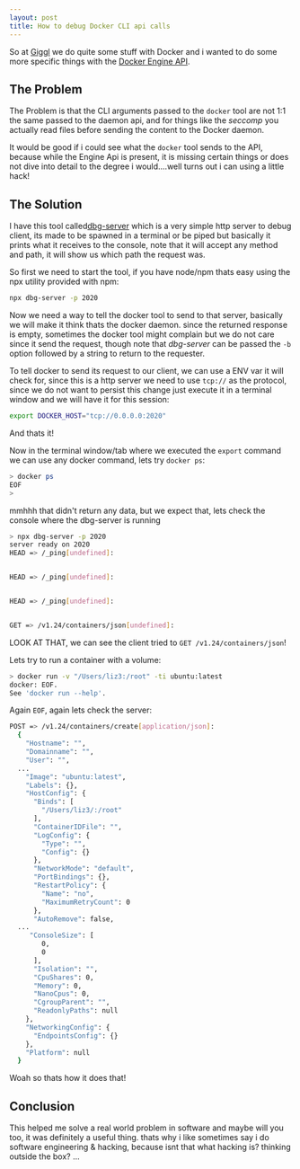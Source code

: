 ```yaml
---
layout: post
title: How to debug Docker CLI api calls
---
```

So at [Giggl](https://giggl.app) we do quite some stuff with Docker and i wanted to do some more specific things with the [Docker Engine API](https://docs.docker.com/engine/api/v1.41/).

## The Problem
The Problem is that the CLI arguments passed to the `docker` tool are not 1:1 the same passed to the daemon api, and for things like the *seccomp* you actually read files before sending the content to the Docker daemon.

It would be good if i could see what the `docker` tool sends to the API, because while the Engine Api is present, it is missing certain things or does not dive into detail to the degree i would....well turns out i can using a little hack!

## The Solution
I have this tool called[dbg-server](https://github.com/liz3/dbg-server) which is a very simple http server to debug client, its made to be spawned in a terminal or be piped but basically it prints what it receives to the console, note that it will accept any method and path, it will show us which path the request was.

So first we need to start the tool, if you have node/npm thats easy using the npx utility provided with npm:
```sh
npx dbg-server -p 2020
```

Now we need a way to tell the docker tool to send to that server, basically we will make it think thats the docker daemon. since the returned response is empty, sometimes the docker tool might complain but we do not care since it send the request, though note that *dbg-server* can be passed the `-b` option followed by a string to return to the requester.

To tell docker to send its request to our client, we can use a ENV var it will check for, since this is a http server we need to use `tcp://` as the protocol, since we do not want to persist this change just execute it in a terminal window and we will have it for this session:
```sh
export DOCKER_HOST="tcp://0.0.0.0:2020"
```
And thats it!

Now in the terminal window/tab where we executed the `export` command we can use any docker command, lets try `docker ps`:
```sh
> docker ps
EOF
>
```
mmhhh that didn't return any data, but we expect that, lets check the console where the dbg-server is running
```sh
> npx dbg-server -p 2020
server ready on 2020
HEAD => /_ping[undefined]:


HEAD => /_ping[undefined]:


HEAD => /_ping[undefined]:


GET => /v1.24/containers/json[undefined]:

```
LOOK AT THAT, we can see the client tried to `GET /v1.24/containers/json`!

Lets try to run a container with a volume:
```sh
> docker run -v "/Users/liz3:/root" -ti ubuntu:latest
docker: EOF.
See 'docker run --help'.
```
Again `EOF`, again lets check the server:
```sh
POST => /v1.24/containers/create[application/json]:
  {
    "Hostname": "",
    "Domainname": "",
    "User": "",
  ...
    "Image": "ubuntu:latest",
    "Labels": {},
    "HostConfig": {
      "Binds": [
        "/Users/liz3/:/root"
      ],
      "ContainerIDFile": "",
      "LogConfig": {
        "Type": "",
        "Config": {}
      },
      "NetworkMode": "default",
      "PortBindings": {},
      "RestartPolicy": {
        "Name": "no",
        "MaximumRetryCount": 0
      },
      "AutoRemove": false,
  ...
     "ConsoleSize": [
        0,
        0
      ],
      "Isolation": "",
      "CpuShares": 0,
      "Memory": 0,
      "NanoCpus": 0,
      "CgroupParent": "",
      "ReadonlyPaths": null
    },
    "NetworkingConfig": {
      "EndpointsConfig": {}
    },
    "Platform": null
  }
```
Woah so thats how it does that!

## Conclusion
This helped me solve a real world problem in software and maybe will you too, it was definitely a useful thing. thats why i like sometimes say i do software engineering & hacking, because isnt that what hacking is? thinking outside the box?
...
